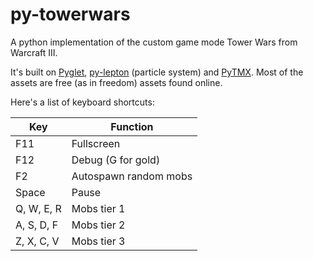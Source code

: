 # py-towerwars
A python implementation of the custom game mode Tower Wars from Warcraft III.

It's built on [Pyglet](http://www.pyglet.org/), [py-lepton](https://code.google.com/p/py-lepton/) (particle system) and [PyTMX](https://github.com/bitcraft/PyTMX). Most of the assets are free (as in freedom) assets found online.

Here's a list of keyboard shortcuts:

Key | Function
--------------- | ----------------
F11             | Fullscreen
F12             | Debug (G for gold)
F2              | Autospawn random mobs
Space           | Pause
Q, W, E, R      | Mobs tier 1
A, S, D, F      | Mobs tier 2
Z, X, C, V      | Mobs tier 3
